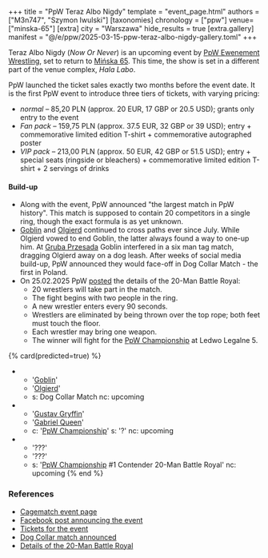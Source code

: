 +++
title = "PpW Teraz Albo Nigdy"
template = "event_page.html"
authors = ["M3n747", "Szymon Iwulski"]
[taxonomies]
chronology = ["ppw"]
venue=["minska-65"]
[extra]
city = "Warszawa"
hide_results = true
[extra.gallery]
manifest = "@/e/ppw/2025-03-15-ppw-teraz-albo-nigdy-gallery.toml"
+++

Teraz Albo Nigdy (_Now Or Never_) is an upcoming event by [PpW Ewenement Wrestling](@/o/ppw.md), set to return to [Mińska&nbsp;65](@/v/minska-65.md). This time, the show is set in a different part of the venue complex, _Hala Labo_.

PpW launched the ticket sales exactly two months before the event date. It is the first PpW event to introduce three tiers of tickets, with varying pricing:

* _normal_ &ndash; 85,20 PLN (approx. 20 EUR, 17 GBP or 20.5 USD); grants only entry to the event
* _Fan pack_ &ndash; 159,75 PLN (approx. 37.5 EUR, 32 GBP or 39 USD); entry + commemorative limited edition T-shirt + commemorative autographed poster
* _VIP pack_ &ndash; 213,00 PLN (approx. 50 EUR, 42 GBP or 51.5 USD); entry + special seats (ringside or bleachers) + commemorative limited edition T-shirt + 2 servings of drinks

#### Build-up
* Along with the event, PpW announced "the largest match in PpW history". This match is supposed to contain 20 competitors in a single ring, though the exact formula is as yet unknown.
* [Goblin](@/w/goblin.md) and [Olgierd](@/w/olgierd.md) continued to cross paths ever since July. While Olgierd vowed to end Goblin, the latter always found a way to one-up him. At [Gruba Przesada](@/e/ppw/2025-01-25-ppw-gruba-przesada.md) Goblin interfered in a six man tag match, dragging Olgierd away on a dog leash. After weeks of social media build-up, PpW announced they would face-off in Dog Collar Match - the first in Poland.
* On 25.02.2025 PpW [posted][20-ziutkow] the details of the 20-Man Battle Royal:
  - 20 wrestlers will take part in the match.
  - The fight begins with two people in the ring.
  - A new wrestler enters every 90 seconds.
  - Wrestlers are eliminated by being thrown over the top rope; both feet must touch the floor.
  - Each wrestler may bring one weapon.
  - The winner will fight for the [PpW Championship](@/c/ppw-championship.md) at Ledwo Legalne 5.

{% card(predicted=true) %}
- - '[Goblin](@/w/goblin.md)'
  - '[Olgierd](@/w/olgierd.md)'
  - s: Dog Collar Match
    nc: upcoming
- - '[Gustav Gryffin](@/w/gustav-gryffin.md)'
  - '[Gabriel Queen](@/w/gabriel-queen.md)'
  - c: '[PpW Championship](@/c/ppw-championship.md)'
    s: '?'
    nc: upcoming
- - '???'
  - '???'
  - s: '[PpW Championship](@/c/ppw-championship.md) #1 Contender 20-Man Battle Royal'
    nc: upcoming
{% end %}

### References

* [Cagematch event page](https://www.cagematch.net/?id=1&nr=418110)
* [Facebook post announcing the event](https://www.facebook.com/photo/?fbid=1137639111699813&set=a.499910772139320)
* [Tickets for the event](https://stage24.pl/events/ppw-ewenement-teraz-albo-nigdy-4054)
* [Dog Collar match announced](https://www.facebook.com/100063612039504/posts/1161155472681510/?rdid=Am24fR4aM5mpCYOs#)
* [Details of the 20-Man Battle Royal][20-ziutkow]

[20-ziutkow]: https://www.facebook.com/photo/?fbid=1174974491299608&set=a.499910772139320
